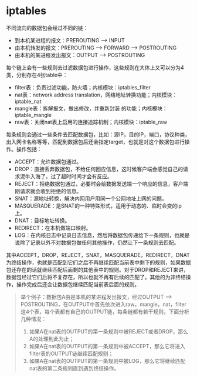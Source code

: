 # iptables



不同流向的数据包会经过不同的链：

- 到本机某进程的报文：PREROUTING --> INPUT
- 由本机转发的报文：PREROUTING --> FORWARD --> POSTROUTING
- 由本机的某进程发出报文：OUTPUT --> POSTROUTING



每个链上会有一些规则去过滤数据包进行操作，这些规则在大体上又可以分为4类，分别存在4张table中：

- filter表：负责过滤功能，防火墙；内核模块：iptables_filter
- nat表：network address translation，网络地址转换功能；内核模块：iptable_nat
- mangle表：拆解报文，做出修改，并重新封装 的功能；内核模块：iptable_mangle
- raw表：关闭nat表上启用的连接追踪机制；内核模块：iptable_raw



每条规则会通过一些条件去匹配数据包，比如：源IP，目的IP，端口，协议种类，出入网卡名称等等，匹配到数据包后还会指定target，也就是对这个数据包进行操作。操作包括：

- ACCEPT：允许数据包通过。
- DROP：直接丢弃数据包，不给任何回应信息，这时候客户端会感觉自己的请求泥牛入海了，过了超时时间才会有反应。
- REJECT：拒绝数据包通过，必要时会给数据发送端一个响应的信息，客户端刚请求就会收到拒绝的信息。
- SNAT：源地址转换，解决内网用户用同一个公网地址上网的问题。
- MASQUERADE：是SNAT的一种特殊形式，适用于动态的、临时会变的ip上。
- DNAT：目标地址转换。
- REDIRECT：在本机做端口映射。
- LOG：在内核日志中记录日志信息，然后将数据包传递给下一条规则，也就是说除了记录以外不对数据包做任何其他操作，仍然让下一条规则去匹配。



其中ACCEPT，DROP，REJECT，SNAT，MASQUERADE，REDIRECT，DNAT为终结操作，也就是匹配到它们之后不再继续匹配当前表中剩下的规则，如果数据包还存在的话就继续匹配后面剩的其他表中的规则。对于DROP和REJECT来讲，数据包经过它们后将不复存在，所以也就不再有后续的匹配了。其他的为非终结操作，操作完成后还会让数据包继续匹配当前表后面的规则。

>  举个例子：数据包A由是本机的某进程发出报文，经过OUTPUT --> POSTROUTING，在OUTPUT中首先依次进入raw，mangle，nat，filter这4个表，每个表都有自己的OUTPUT链，每条链都有若干规则，下面分析几种情况：
>
> 1. 如果A在nat表的OUTPUT的第一条规则中被REJECT或者DROP，那么A的处理到此为止；
> 2. 如果A在nat表的OUTPUT的第一条规则中被ACCEPT，那么它将进入filter表的OUTPUT链继续匹配规则；
> 3. 如果A在nat表的OUTPUT的第一条规则中被LOG，那么它将继续匹配nat表的第二条规则直到遇到终结操作。